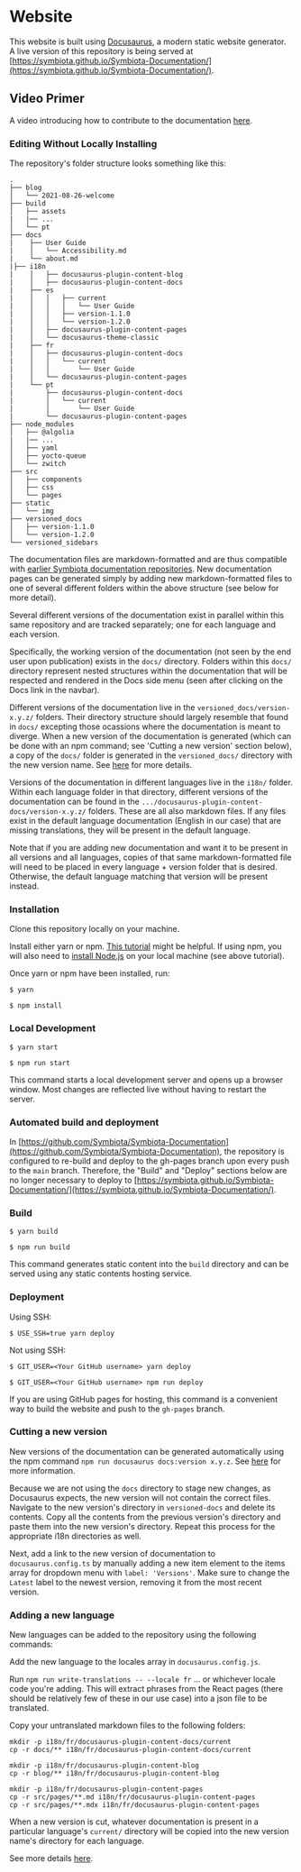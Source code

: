 # Website

This website is built using [Docusaurus](https://docusaurus.io/), a modern static website generator. A live version of this repository is being served at [https://symbiota.github.io/Symbiota-Documentation/](https://symbiota.github.io/Symbiota-Documentation/).

## Video Primer

A video introducing how to contribute to the documentation [here](https://youtu.be/MvRRAayt5Ko).

### Editing Without Locally Installing

The repository's folder structure looks something like this:

```
.
├── blog
│   └── 2021-08-26-welcome
├── build
│   ├── assets
|   |── ...
│   └── pt
├── docs
|    ├── User Guide
|    │   └── Accessibility.md
|    └── about.md
|├── i18n
|    │   ├── docusaurus-plugin-content-blog
|    │   ├── docusaurus-plugin-content-docs
|    ├── es
|    │   │   ├── current
|    │   │   │   └── User Guide
|    │   │   ├── version-1.1.0
|    │   │   └── version-1.2.0
|    │   ├── docusaurus-plugin-content-pages
|    │   └── docusaurus-theme-classic
|    ├── fr
|    │   ├── docusaurus-plugin-content-docs
|    │   │   └── current
|    │   │       └── User Guide
|    │   └── docusaurus-plugin-content-pages
|    └── pt
|        ├── docusaurus-plugin-content-docs
|        │   └── current
|        │       └── User Guide
|        └── docusaurus-plugin-content-pages
├── node_modules
│   ├── @algolia
|   |── ...
│   ├── yaml
│   ├── yocto-queue
│   └── zwitch
├── src
│   ├── components
│   ├── css
│   └── pages
├── static
│   └── img
├── versioned_docs
│   ├── version-1.1.0
│   └── version-1.2.0
└── versioned_sidebars
```


The documentation files are markdown-formatted and are thus compatible with [earlier Symbiota documentation repositories](https://github.com/BioKIC/symbiota-docs). New documentation pages can be generated simply by adding new markdown-formatted files to one of several different folders within the above structure (see below for more detail).

Several different versions of the documentation exist in parallel within this same repository and are tracked separately; one for each language and each version. 

Specifically, the working version of the documentation (not seen by the end user upon publication) exists in the `docs/` directory. Folders within this `docs/` directory represent nested structures within the documentation that will be respected and rendered in the Docs side menu (seen after clicking on the Docs link in the navbar).

Different versions of the documentation live in the `versioned_docs/version-x.y.z/` folders. Their directory structure should largely resemble that found in `docs/` excepting those ocassions where the documentation is meant to diverge. When a new version of the documentation is generated (which can be done with an npm command; see 'Cutting a new version' section below), a copy of the `docs/` folder is generated in the `versioned_docs/` directory with the new version name. See [here](https://docusaurus.io/versioning) for more details.

Versions of the documentation in different languages live in the `i18n/` folder. Within each language folder in that directory, different versions of the documentation can be found in the `.../docusaurus-plugin-content-docs/version-x.y.z/` folders. These are all also markdown files. If any files exist in the default language documentation (English in our case) that are missing translations, they will be present in the default language.

Note that if you are adding new documentation and want it to be present in all versions and all languages, copies of that same markdown-formatted file will need to be placed in every language + version folder that is desired. Otherwise, the default language matching that version will be present instead.

### Installation

Clone this repository locally on your machine.

Install either yarn or npm. [This tutorial](https://www.geeksforgeeks.org/how-to-download-and-install-node-js-and-npm/) might be helpful. If using npm, you will also need to [install Node.js](https://nodejs.org/en) on your local machine (see above tutorial).


Once yarn or npm have been installed, run:

```
$ yarn
```

```
$ npm install
```

### Local Development

```
$ yarn start
```

```
$ npm run start
```

This command starts a local development server and opens up a browser window. Most changes are reflected live without having to restart the server.


### Automated build and deployment

In [https://github.com/Symbiota/Symbiota-Documentation](https://github.com/Symbiota/Symbiota-Documentation), the repository is configured to re-build and deploy to the gh-pages branch upon every push to the `main` branch. Therefore, the "Build" and "Deploy" sections below are no longer necessary to deploy to [https://symbiota.github.io/Symbiota-Documentation/](https://symbiota.github.io/Symbiota-Documentation/).

### Build

```
$ yarn build
```

```
$ npm run build
```

This command generates static content into the `build` directory and can be served using any static contents hosting service.

### Deployment

Using SSH:

```
$ USE_SSH=true yarn deploy
```

Not using SSH:

```
$ GIT_USER=<Your GitHub username> yarn deploy
```

```
$ GIT_USER=<Your GitHub username> npm run deploy
```

If you are using GitHub pages for hosting, this command is a convenient way to build the website and push to the `gh-pages` branch.

### Cutting a new version

New versions of the documentation can be generated automatically using the npm command `npm run docusaurus docs:version x.y.z`. See [here](https://docusaurus.io/versioning) for more information.

Because we are not using the `docs` directory to stage new changes, as Docusaurus expects, the new version will not contain the correct files. Navigate to the new version's directory in `versioned-docs` and delete its contents. Copy all the contents from the previous version's directory and paste them into the new version's directory. Repeat this process for the appropriate i18n directories as well.

Next, add a link to the new version of documentation to `docusaurus.config.ts` by manually adding a new item element to the items array for dropdown menu with `label: 'Versions'`. Make sure to change the `Latest` label to the newest version, removing it from the most recent version.

### Adding a new language

New languages can be added to the repository using the following commands:

Add the new language to the locales array in `docusaurus.config.js`.

Run `npm run write-translations -- --locale fr` ... or whichever locale code you're adding. This will extract phrases from the React pages (there should be relatively few of these in our use case) into a json file to be translated.

Copy your untranslated markdown files to the following folders:

```
mkdir -p i18n/fr/docusaurus-plugin-content-docs/current
cp -r docs/** i18n/fr/docusaurus-plugin-content-docs/current

mkdir -p i18n/fr/docusaurus-plugin-content-blog
cp -r blog/** i18n/fr/docusaurus-plugin-content-blog

mkdir -p i18n/fr/docusaurus-plugin-content-pages
cp -r src/pages/**.md i18n/fr/docusaurus-plugin-content-pages
cp -r src/pages/**.mdx i18n/fr/docusaurus-plugin-content-pages
```

When a new version is cut, whatever documentation is present in a particular language's `current/` directory will be copied into the new version name's directory for each language.

See more details [here](https://docusaurus.io/i18n/tutorial).
